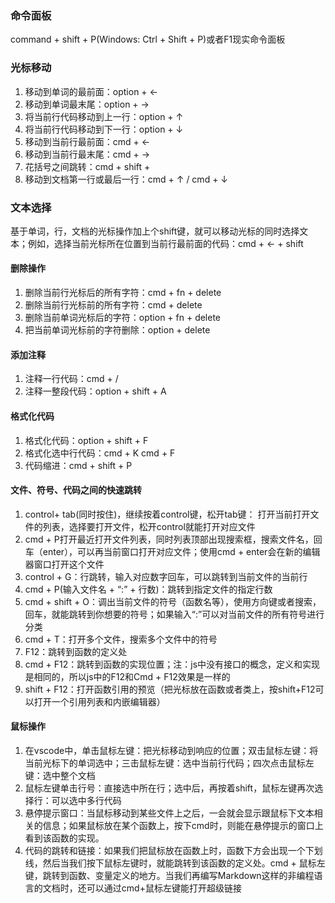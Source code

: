 ### 命令面板
command + shift + P(Windows: Ctrl + Shift + P)或者F1现实命令面板

### 光标移动
1. 移动到单词的最前面：option + ←
2. 移动到单词最末尾：option + →
3. 将当前行代码移动到上一行：option + ↑
4. 将当前行代码移动到下一行：option + ↓
5. 移动到当前行最前面：cmd + ←
6. 移动到当前行最末尾：cmd + →
7. 花括号之间跳转：cmd + shift +
8. 移动到文档第一行或最后一行：cmd + ↑ / cmd + ↓

### 文本选择
基于单词，行，文档的光标操作加上个shift键，就可以移动光标的同时选择文本；例如，选择当前光标所在位置到当前行最前面的代码：cmd + ← + shift

#### 删除操作
1. 删除当前行光标后的所有字符：cmd + fn + delete
2. 删除当前行光标前的所有字符：cmd + delete
3. 删除当前单词光标后的字符：option + fn + delete
4. 把当前单词光标前的字符删除：option + delete

#### 添加注释
1. 注释一行代码：cmd + /
2. 注释一整段代码：option + shift + A

#### 格式化代码
1. 格式化代码：option + shift + F
2. 格式化选中行代码：cmd + K cmd + F
3. 代码缩进：cmd + shift + P

#### 文件、符号、代码之间的快速跳转
1. control+ tab(同时按住)，继续按着control键，松开tab键： 打开当前打开文件的列表，选择要打开文件，松开control就能打开对应文件
2. cmd + P打开最近打开文件列表，同时列表顶部出现搜索框，搜索文件名，回车（enter），可以再当前窗口打开对应文件；使用cmd + enter会在新的编辑器窗口打开这个文件
3. control + G：行跳转，输入对应数字回车，可以跳转到当前文件的当前行
4. cmd + P(输入文件名 + “:” + 行数)：跳转到指定文件的指定行数
5. cmd + shift + O：调出当前文件的符号（函数名等），使用方向键或者搜索，回车，就能跳转到你想要的符号；如果输入“:”可以对当前文件的所有符号进行分类
6. cmd + T：打开多个文件，搜索多个文件中的符号
7. F12：跳转到函数的定义处
8. cmd + F12：跳转到函数的实现位置；注：js中没有接口的概念，定义和实现是相同的，所以js中的F12和Cmd + F12效果是一样的
9. shift + F12：打开函数引用的预览（把光标放在函数或者类上，按shift+F12可以打开一个引用列表和内嵌编辑器）

#### 鼠标操作
1. 在vscode中，单击鼠标左键：把光标移动到响应的位置；双击鼠标左键：将当前光标下的单词选中；三击鼠标左键：选中当前行代码；四次点击鼠标左键：选中整个文档
2. 鼠标左键单击行号：直接选中所在行；选中后，再按着shift，鼠标左键再次选择行：可以选中多行代码
3. 悬停提示窗口：当鼠标移动到某些文件上之后，一会就会显示跟鼠标下文本相关的信息；如果鼠标放在某个函数上，按下cmd时，则能在悬停提示的窗口上看到该函数的实现。
4. 代码的跳转和链接：如果我们把鼠标放在函数上时，函数下方会出现一个下划线，然后当我们按下鼠标左键时，就能跳转到该函数的定义处。cmd + 鼠标左键，跳转到函数、变量定义的地方。当我们再编写Markdown这样的非编程语言的文档时，还可以通过cmd+鼠标左键能打开超级链接

